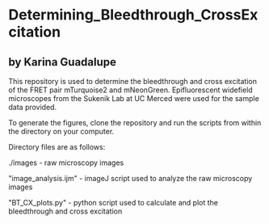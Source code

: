 # Determining_Bleedthrough_CrossExcitation  
  
## by Karina Guadalupe  
  
This repository is used to determine the bleedthrough and cross excitation of the FRET pair mTurquoise2 and mNeonGreen. Epifluorescent widefield microscopes from the Sukenik Lab at UC Merced were used for the sample data provided. 

To generate the figures, clone the repository and run the scripts from within the directory on your computer. 

Directory files are as follows:

./images - raw microscopy images

"image_analysis.ijm" - imageJ script used to analyze the raw microscopy images 

"BT_CX_plots.py" - python script used to calculate and plot the bleedthrough and cross excitation
